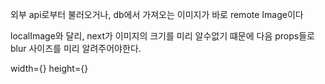 
외부 api로부터 불러오거나, db에서 가져오는 이미지가 바로 remote Image이다

localImage와 달리, next가 이미지의 크기를 미리 알수없기 떄문에
다음 props들로 blur 사이즈를 미리 알려주어야한다.

width={}
height={}